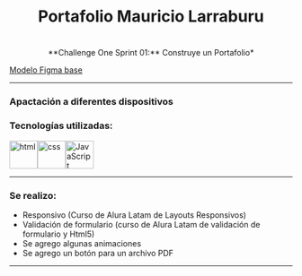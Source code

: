# <h1 align="center">Portafolio Mauricio Larraburu<h1>
<p align="center">**Challenge One Sprint 01:** Construye un Portafolio*</p>

<p><a href="https://www.figma.com/file/o2di04LyhIgUoAbkNLde80/Portafolio?node-id=1%3A29&t=1bwq8A2gSyumsdmo-0">Modelo Figma base</a></p>
<hr>
<h3>Apactación a diferentes dispositivos</h3>

<h3>Tecnologías utilizadas:</h3>

 <img src="https://img.icons8.com/color/344/html-5--v1.png" alt="html" width="50"/><img src="https://img.icons8.com/color/344/css3.png" alt="css" width="50"/><img    src="https://img.icons8.com/color/344/javascript--v1.png" alt="JavaScript" width="50"/>
 <hr>
 
 <h3>Se realizo:</h3>
 <ul>
 
  <li>Responsivo (Curso de Alura Latam de Layouts Responsivos)</li>
  <li>Validación de formulario (curso de Alura Latam de validación de formulario y Html5)</li>
  <li>Se agrego algunas animaciones</li>
  <li>Se agrego un botón para un archivo PDF</li>
 </ul>
 
 <hr>
